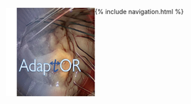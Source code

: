 <a href="url"><img src="resources/AdaptOR.png" align="left" height="200" width="200" ></a>
{% include navigation.html %}